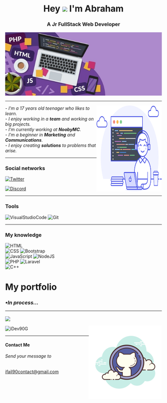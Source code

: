 <h1 align="center">Hey <img src="https://media.giphy.com/media/hvRJCLFzcasrR4ia7z/giphy.gif" width="30px"> I'm Abraham</h1>
<h3 align="center">A Jr FullStack Web Developer</h3>
<img src="media/web-development-coding-concept-banner-260nw-1955634814-1-1.jpg" width="2000"/>
<hr/>
<img align="right" src="media/promo-figure-alt.svg" width="210" height="275"/>

<p><i>- I'm a 17 years old teenager who likes to learn.
<br/>- I enjoy working in a <b>team</b> and working on big projects.
<br/>- I'm currently working at <b>NoobyMC</b>.
<br/>- I'm a beginner in <b>Marketing</b> and <b>Communications</b>.
<br/>- I enjoy creating <b>solutions</b> to problems that arise.
</i></p><hr/>
<h3 align="left">Social networks</h3>
<p align="left">
<a href="https://twitter.com/iFail90G" target="blank">

![Twitter](https://img.shields.io/badge/Twitter-55ACEE?style=for-the-badge&logo=twitter&logoColor=white)</a>
<a href="https://dsc.gg/noobymc" target="blank">

![Discord](https://img.shields.io/badge/Discord-7289DA?style=for-the-badge&logo=discord&logoColor=white)
</a>
</p>
<hr><h3 align="left">Tools</h3>

![VisualStudioCode](https://img.shields.io/badge/VSCode-563D7E?style=for-the-badge&logo=visualstudiocode&logoColor=white)
![Git](https://img.shields.io/badge/Git-563D7E?style=for-the-badge&logo=git&logoColor=white)
<hr/><h3 align="left">My knowledge</h3>

![HTML](https://img.shields.io/badge/HTML-E34C26?style=for-the-badge&logo=html5&logoColor=white)<br/>
![CSS](https://img.shields.io/badge/CSS-264DE4?style=for-the-badge&logo=css3&logoColor=white)
![Bootstrap](https://img.shields.io/badge/BootsTrap-563D7E?style=for-the-badge&logo=bootstrap&logoColor=white)<br/>
![JavaScript](https://img.shields.io/badge/JavaScript-F0DB4F?style=for-the-badge&logo=javascript&logoColor=black)
![NodeJS](https://img.shields.io/badge/Node.JS-68A063?style=for-the-badge&logo=node.js&logoColor=white)<br/>
![PHP](https://img.shields.io/badge/PHP-787CB5?style=for-the-badge&logo=php&logoColor=white)
![Laravel](https://img.shields.io/badge/Laravel-FB503B?style=for-the-badge&logo=laravel&logoColor=white)<br/>
![C++](https://img.shields.io/badge/C++-044F88?style=for-the-badge&logo=c%2b%2b&logoColor=white)
<h1>My portfolio</h1>
<h3><i>•In process...</i></h3>
<hr/>
<p><img align="center" src="https://github-readme-stats.vercel.app/api?username=idev90g&show_icons=true&title_color=fff&icon_color=1e85e0&text_color=9f9f9f&bg_color=151515&locale=en"/></p>
<p><img align="center" src="https://github-readme-stats.vercel.app/api/top-langs?username=idev90g&show_icons=true&bg_color=151515&text_color=9f9f9f&title_color=fff&locale=en&layout=compact" alt="iDev90G" /><img align="right" src="media/github.png" width="235" height="235"/></p>

<hr/>
<h4 align="left">Contact Me</h4>
<p><h6>Send your message to</h6></p>
<a href="mailto:ifail90contact@gmail.com?subject=Tu Asunto Aquí">ifail90contact@gmail.com</a><br/>
